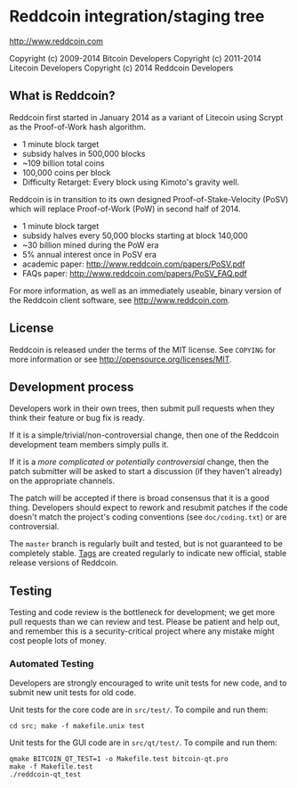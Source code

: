 Reddcoin integration/staging tree
================================

http://www.reddcoin.com

Copyright (c) 2009-2014 Bitcoin Developers
Copyright (c) 2011-2014 Litecoin Developers
Copyright (c) 2014 Reddcoin Developers

What is Reddcoin?
----------------

Reddcoin first started in January 2014 as a variant of Litecoin using Scrypt as
the Proof-of-Work hash algorithm.
 - 1 minute block target
 - subsidy halves in 500,000 blocks
 - ~109 billion total coins
 - 100,000 coins per block
 - Difficulty Retarget: Every block using Kimoto's gravity well.

Reddcoin is in transition to its own designed Proof-of-Stake-Velocity (PoSV) which
will replace Proof-of-Work (PoW) in second half of 2014.
 - 1 minute block target
 - subsidy halves every 50,000 blocks starting at block 140,000
 - ~30 billion mined during the PoW era
 - 5% annual interest once in PoSV era
 - academic paper: http://www.reddcoin.com/papers/PoSV.pdf
 - FAQs paper: http://www.reddcoin.com/papers/PoSV_FAQ.pdf

For more information, as well as an immediately useable, binary version of
the Reddcoin client software, see http://www.reddcoin.com.

License
-------

Reddcoin is released under the terms of the MIT license. See `COPYING` for more
information or see http://opensource.org/licenses/MIT.

Development process
-------------------

Developers work in their own trees, then submit pull requests when they think
their feature or bug fix is ready.

If it is a simple/trivial/non-controversial change, then one of the Reddcoin
development team members simply pulls it.

If it is a *more complicated or potentially controversial* change, then the patch
submitter will be asked to start a discussion (if they haven't already) on the
appropriate channels.

The patch will be accepted if there is broad consensus that it is a good thing.
Developers should expect to rework and resubmit patches if the code doesn't
match the project's coding conventions (see `doc/coding.txt`) or are
controversial.

The `master` branch is regularly built and tested, but is not guaranteed to be
completely stable. [Tags](https://github.com/reddcoin-project/reddcoin/tags) are created
regularly to indicate new official, stable release versions of Reddcoin.

Testing
-------

Testing and code review is the bottleneck for development; we get more pull
requests than we can review and test. Please be patient and help out, and
remember this is a security-critical project where any mistake might cost people
lots of money.

### Automated Testing

Developers are strongly encouraged to write unit tests for new code, and to
submit new unit tests for old code.

Unit tests for the core code are in `src/test/`. To compile and run them:

    cd src; make -f makefile.unix test

Unit tests for the GUI code are in `src/qt/test/`. To compile and run them:

    qmake BITCOIN_QT_TEST=1 -o Makefile.test bitcoin-qt.pro
    make -f Makefile.test
    ./reddcoin-qt_test
